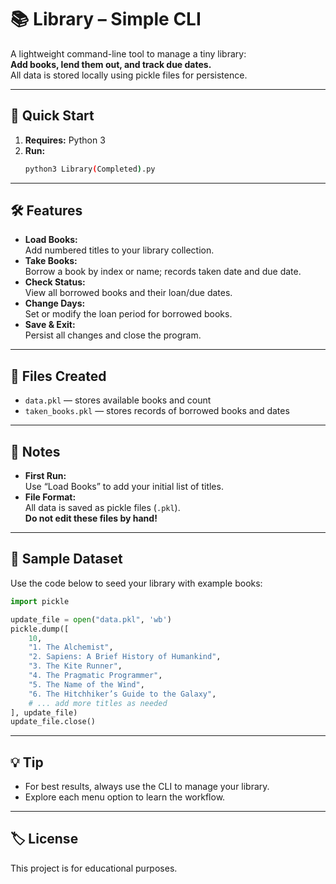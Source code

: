 # 📚 Library – Simple CLI

A lightweight command-line tool to manage a tiny library:  
**Add books, lend them out, and track due dates.**  
All data is stored locally using pickle files for persistence.

---

## 🚀 Quick Start

1. **Requires:** Python 3
2. **Run:**  
   ```bash
   python3 Library(Completed).py
   ```

---

## 🛠️ Features

- **Load Books:**  
  Add numbered titles to your library collection.
- **Take Books:**  
  Borrow a book by index or name; records taken date and due date.
- **Check Status:**  
  View all borrowed books and their loan/due dates.
- **Change Days:**  
  Set or modify the loan period for borrowed books.
- **Save & Exit:**  
  Persist all changes and close the program.

---

## 📁 Files Created

- `data.pkl` — stores available books and count  
- `taken_books.pkl` — stores records of borrowed books and dates

---

## 📝 Notes

- **First Run:**  
  Use “Load Books” to add your initial list of titles.
- **File Format:**  
  All data is saved as pickle files (`.pkl`).  
  **Do not edit these files by hand!**

---

## 🧪 Sample Dataset

Use the code below to seed your library with example books:

```python
import pickle

update_file = open("data.pkl", 'wb')
pickle.dump([
    10,
    "1. The Alchemist",
    "2. Sapiens: A Brief History of Humankind",
    "3. The Kite Runner",
    "4. The Pragmatic Programmer",
    "5. The Name of the Wind",
    "6. The Hitchhiker’s Guide to the Galaxy",
    # ... add more titles as needed
], update_file)
update_file.close()
```

---

## 💡 Tip

- For best results, always use the CLI to manage your library.
- Explore each menu option to learn the workflow.

---

## 🏷️ License

This project is for educational purposes.
